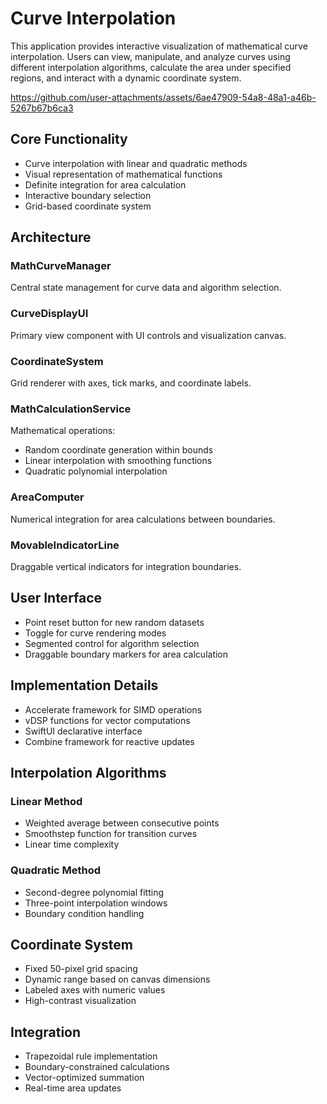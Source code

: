 # Curve Interpolation

This application provides interactive visualization of mathematical curve interpolation. Users can view, manipulate, and analyze curves using different interpolation algorithms, calculate the area under specified regions, and interact with a dynamic coordinate system.



https://github.com/user-attachments/assets/6ae47909-54a8-48a1-a46b-5267b67b6ca3


## Core Functionality

- Curve interpolation with linear and quadratic methods
- Visual representation of mathematical functions
- Definite integration for area calculation
- Interactive boundary selection
- Grid-based coordinate system

## Architecture

### MathCurveManager
Central state management for curve data and algorithm selection.

### CurveDisplayUI
Primary view component with UI controls and visualization canvas.

### CoordinateSystem
Grid renderer with axes, tick marks, and coordinate labels.

### MathCalculationService
Mathematical operations:
- Random coordinate generation within bounds
- Linear interpolation with smoothing functions
- Quadratic polynomial interpolation

### AreaComputer
Numerical integration for area calculations between boundaries.

### MovableIndicatorLine
Draggable vertical indicators for integration boundaries.

## User Interface

- Point reset button for new random datasets
- Toggle for curve rendering modes
- Segmented control for algorithm selection
- Draggable boundary markers for area calculation

## Implementation Details

- Accelerate framework for SIMD operations
- vDSP functions for vector computations
- SwiftUI declarative interface
- Combine framework for reactive updates

## Interpolation Algorithms

### Linear Method
- Weighted average between consecutive points
- Smoothstep function for transition curves
- Linear time complexity

### Quadratic Method
- Second-degree polynomial fitting
- Three-point interpolation windows
- Boundary condition handling

## Coordinate System

- Fixed 50-pixel grid spacing
- Dynamic range based on canvas dimensions
- Labeled axes with numeric values
- High-contrast visualization

## Integration

- Trapezoidal rule implementation
- Boundary-constrained calculations
- Vector-optimized summation
- Real-time area updates
